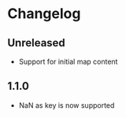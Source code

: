 # Changelog

## Unreleased
- Support for initial map content

## 1.1.0
- NaN as key is now supported

